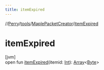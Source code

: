 ```yaml
---
title: itemExpired
---
```

//[Perry](../../../index.html)/[tools](../index.html)/[MaplePacketCreator](index.html)/[itemExpired](item-expired.html)



# itemExpired



[jvm]\
open fun [itemExpired](item-expired.html)(itemid: [Int](https://kotlinlang.org/api/latest/jvm/stdlib/kotlin/-int/index.html)): [Array](https://kotlinlang.org/api/latest/jvm/stdlib/kotlin/-array/index.html)<[Byte](https://kotlinlang.org/api/latest/jvm/stdlib/kotlin/-byte/index.html)>




